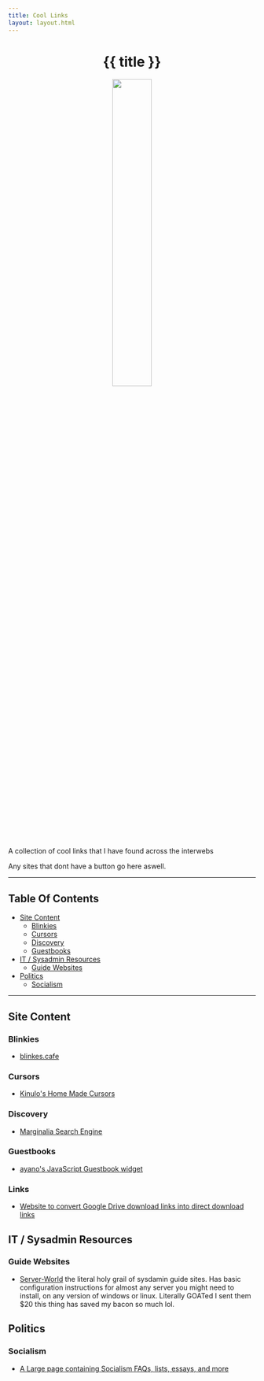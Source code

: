```yaml
---
title: Cool Links
layout: layout.html
---
```

<h1 style="text-align: center;">{{ title }}</h1>

<div style="text-align: center;">
    <img src="/static/imgs/wizard77.gif" style="width: 40%">
</div>
A collection of cool links that I have found across the interwebs

Any sites that dont have a button go here aswell.

---

## Table Of Contents

- [Site Content](#site_content)
  - [Blinkies](#site_content_blinkies)
  - [Cursors](#site_content_cursors)
  - [Discovery](#site_content_discovery)
  - [Guestbooks](#site_content_guestbooks)
- [IT / Sysadmin Resources](#sysadmin_resources)
  - [Guide Websites](#sysadmin_resources_guides)
- [Politics](#politics)
  - [Socialism](#politics_socialism)

---

<section id="site_content">

## Site Content

<section id="site_content_blinkies">

### Blinkies

- [blinkes.cafe](https://blinkies.cafe/)

<section id="site_content_cursors">

### Cursors

- [Kinulo's Home Made Cursors](https://kiunlo.neocities.org/cursors)

<section id="site_content_discovery">

### Discovery

- [Marginalia Search Engine](https://search.marginalia.nu/)

<section id="site_content_guestbooks">

### Guestbooks

- [ayano's JavaScript Guestbook widget](https://virtualobserver.moe/ayano/comment-widget)

<section id="site_content_links">

### Links

- [Website to convert Google Drive download links into direct download links](https://sites.google.com/site/gdocs2direct/)

<section id="sysadmin_resources">

## IT / Sysadmin Resources

<section id="sysadmin_resources_guides">

### Guide Websites

- [Server-World](https://server-world.info) the literal holy grail of sysdamin guide sites. Has basic configuration instructions for almost any server you might need to install, on any version of windows or linux. Literally GOATed I sent them $20 this thing has saved my bacon so much lol.

<section id="politics">

## Politics

<section id="politics_socialism">

### Socialism

- [A Large page containing Socialism FAQs, lists, essays, and more](https://dessalines.github.io/essays/)
